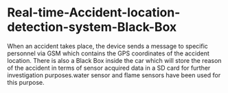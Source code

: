 # Real-time-Accident-location-detection-system-Black-Box
 When an accident takes place, the device sends a message to specific personnel via GSM which contains the GPS coordinates of the accident location.
 There is also a Black Box inside the car which will store the reason of the accident in terms of sensor acquired data in a SD card for further investigation purposes.water sensor and flame sensors have been used for this purpose.
